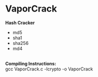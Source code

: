 # VaporCrack
<strong>Hash Cracker</strong>
<ul>
<li>md5</li>
<li>sha1</li>
<li>sha256</li>
<li>md4</li>
</ul>
<br>
<strong>Compiling Instructions:</strong>
<br>
gcc VaporCrack.c -lcrypto -o VaporCrack
